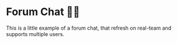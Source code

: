 # Forum Chat 👥💬
This is a little example of a forum chat, that refresh on real-team and supports multiple users. 

